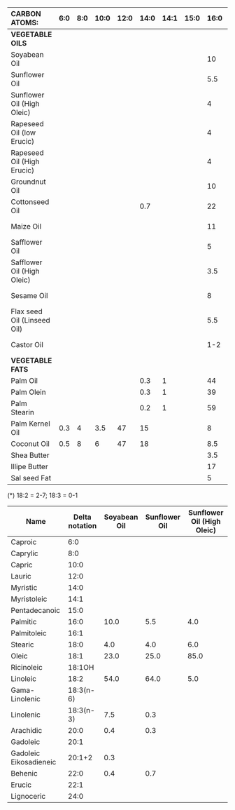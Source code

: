 | CARBON ATOMS:               | 6:0  | 8:0  | 10:0 | 12:0 | 14:0 | 14:1 | 15:0 | 16:0 | 16:1 | 18:0 | 18:1 | 18:1OH | 18:2 | 18:3 n6 | 18:3 n3 | 20:0 | 20:1 | 20:1+2 | 22:0 | 22:1 | 24:0 | IODINE VALUE |
| :-------------------------- | :--- | :--- | :--- | :--- | :--- | :--- | :--- | :--- | :--- | :--- | :--- | :----- | :--- | :------ | :------ | :--- | :--- | :----- | :--- | :--- | :--- | :----------- |
| **VEGETABLE OILS**          |      |      |      |      |      |      |      |      |      |      |      |        |      |         |         |      |      |        |      |      |      |              |
| Soyabean Oil                |      |      |      |      |      |      |      | 10   |      | 4    | 23   |        | 54   |         | 7.5     | 0.4  |      | 0.3    | 0.4  |      |      | 124-139      |
| Sunflower Oil               |      |      |      |      |      |      |      | 5.5  |      | 4    | 25   |        | 64   |         | 0.3     | 0.3  |      |        | 0.7  |      |      | 118-141      |
| Sunflower Oil (High Oleic)  |      |      |      |      |      |      |      | 4    |      | 6    | 85   |        | 5    |         |         |      |      |        |      |      |      | 81-91        |
| Rapeseed Oil (low Erucic)   |      |      |      |      |      |      |      | 4    |      | 1.5  | 60   |        | 20   |         | 11      | 0.5  |      | 1.5    | 0.4  | 0.4  |      | 105-126      |
| Rapeseed Oil (High Erucic)  |      |      |      |      |      |      |      | 4    |      | 1    | 14   |        | 13   |         | 9       | 0.8  | 9    | 0.8    | 0.5  | 48   | 1    | 100-115      |
| Groundnut Oil               |      |      |      |      |      |      |      | 10   |      | 2.4  | 43   |        | 36   |         | 0.3     | 1    |      | 1.5    | 3    |      | 2    | 86-107       |
| Cottonseed Oil              |      |      |      |      | 0.7  |      |      | 22   | 0.5  | 3    | 17   |        | 55   |         | 0.3     | 0.3  |      |        | 0.1  |      |      | 100-115      |
| Maize Oil                   |      |      |      |      |      |      |      | 11   |      | 2    | 29   |        | 56   |         | 1       | 0.4  |      | 0.3    |      |      |      | 107-135      |
| Safflower Oil               |      |      |      |      |      |      |      | 5    |      | 1.5  | 15   |        | 77   |         |         |      |      |        |      |      |      | 136-148      |
| Safflower Oil (High Oleic)  |      |      |      |      |      |      |      | 3.5  |      | 5    | 82   |        | 7.5  |         | 0.5     |      |      | 1.2    |      |      |      | 82-92        |
| Sesame Oil                  |      |      |      |      |      |      |      | 8    |      | 5    | 43   |        | 43   |         |         |      |      |        |      |      |      | 104-120      |
| Flax seed Oil (Linseed Oil) |      |      |      |      |      |      |      | 5.5  |      | 3.5  | 17   |        | 15   |         | 60      |      |      |        |      |      |      | 170-200      |
| Castor Oil                  |      |      |      |      |      |      |      | 1-2  |      | 1-2  | 4-9  | 85-90  | (*)  |         |         |      |      |        |      |      |      | 98-116       |
| **VEGETABLE FATS**          |      |      |      |      |      |      |      |      |      |      |      |        |      |         |         |      |      |        |      |      |      |              |
| Palm Oil                    |      |      |      |      | 0.3  | 1    |      | 44   |      | 4    | 40   |        | 10   |         | 0.2     |      |      |        |      |      |      | 50-55        |
| Palm Olein                  |      |      |      |      | 0.3  | 1    |      | 39   |      | 4    | 43   |        | 11   |         | 0.2     |      |      |        |      |      |      | 56-60        |
| Palm Stearin                |      |      |      |      | 0.2  | 1    |      | 59   |      | 5    | 28   |        | 6    |         | 0.1     |      |      |        |      |      |      | < 48         |
| Palm Kernel Oil             | 0.3  | 4    | 3.5  | 47   | 15   |      |      | 8    |      | 2    | 16   |        | 2.5  |         |         |      |      |        |      |      |      | 14-21        |
| Coconut Oil                 | 0.5  | 8    | 6    | 47   | 18   |      |      | 8.5  |      | 2.5  | 7    |        | 1.5  |         |         |      |      |        |      |      |      | 6-11         |
| Shea Butter                 |      |      |      |      |      |      |      | 3.5  |      | 43   | 44   |        | 6.5  |         |         |      |      |        |      |      |      | 55-65        |
| Illipe Butter               |      |      |      |      |      |      |      | 17   |      | 45   | 35   |        | 2    |         |         |      | 2    |        |      |      |      | 32-40        |
| Sal seed Fat                |      |      |      |      |      |      |      | 5    |      | 44   | 40   |        | 2    |         |         |      | 7    |        |      |      |      | 38-45        |

(*) 18:2 = 2-7; 18:3 = 0-1

| Name                   | Delta notation | Soyabean Oil | Sunflower Oil | Sunflower Oil (High Oleic) |
| ---------------------- | -------------- | ------------ | ------------- | -------------------------- |
| Caproic                | 6:0            |              |               |                            |
| Caprylic               | 8:0            |              |               |                            |
| Capric                 | 10:0           |              |               |                            |
| Lauric                 | 12:0           |              |               |                            |
| Myristic               | 14:0           |              |               |                            |
| Myristoleic            | 14:1           |              |               |                            |
| Pentadecanoic          | 15:0           |              |               |                            |
| Palmitic               | 16:0           | 10.0         | 5.5           | 4.0                        |
| Palmitoleic            | 16:1           |              |               |                            |
| Stearic                | 18:0           | 4.0          | 4.0           | 6.0                        |
| Oleic                  | 18:1           | 23.0         | 25.0          | 85.0                       |
| Ricinoleic             | 18:1OH         |              |               |                            |
| Linoleic               | 18:2           | 54.0         | 64.0          | 5.0                        |
| Gama-Linolenic         | 18:3(n-6)      |              |               |                            |
| Linolenic              | 18:3(n-3)      | 7.5          | 0.3           |                            |
| Arachidic              | 20:0           | 0.4          | 0.3           |                            |
| Gadoleic               | 20:1           |              |               |                            |
| Gadoleic Eikosadieneic | 20:1+2         | 0.3          |               |                            |
| Behenic                | 22:0           | 0.4          | 0.7           |                            |
| Erucic                 | 22:1           |              |               |                            |
| Lignoceric             | 24:0           |              |               |                            |